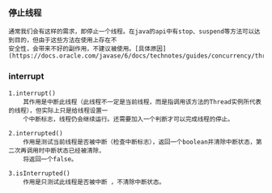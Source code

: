 ### 停止线程
    通常我们会有这样的需求，即停止一个线程。在java的api中有stop、suspend等方法可以达到目的，但由于这些方法在使用上存在不
    安全性，会带来不好的副作用，不建议被使用。[具体原因](https://docs.oracle.com/javase/6/docs/technotes/guides/concurrency/threadPrimitiveDeprecation.html)
    
### interrupt
    1.interrupt()
        其作用是中断此线程（此线程不一定是当前线程，而是指调用该方法的Thread实例所代表的线程），但实际上只是给线程设置一
        个中断标志，线程仍会继续运行。还需要加入一个判断才可以完成线程的停止。
        
    2.interrupted()
        作用是测试当前线程是否被中断（检查中断标志），返回一个boolean并清除中断状态，第二次再调用时中断状态已经被清除，
        将返回一个false。
        
    3.isInterrupted()
        作用是只测试此线程是否被中断 ，不清除中断状态。       
        